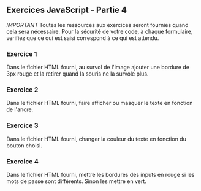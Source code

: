 ## Exercices JavaScript - Partie 4

*IMPORTANT* 
Toutes les ressources aux exercices seront fournies quand cela sera nécessaire.
Pour la sécurité de votre code, à chaque formulaire, verifiez que ce qui est saisi correspond à ce qui est attendu.

### Exercice 1
Dans le fichier HTML fourni, au survol de l'image ajouter une bordure de 3px rouge et la retirer quand la souris ne la survole plus.

### Exercice 2
Dans le fichier HTML fourni, faire afficher ou masquer le texte en fonction de l'ancre.

### Exercice 3
Dans le fichier HTML fourni, changer la couleur du texte en fonction du bouton choisi.

### Exercice 4
Dans le fichier HTML fourni, mettre les bordures des inputs en rouge si les mots de passe sont différents. Sinon les mettre en vert.
